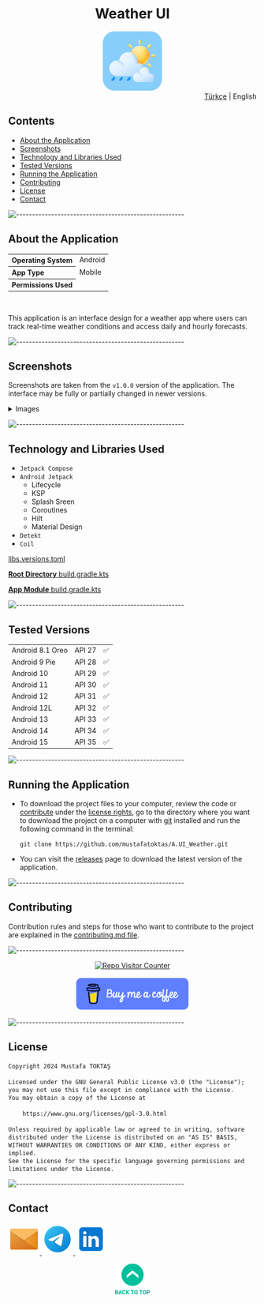 <h1 align="center">
Weather UI<a name="readme-top"></a>
</h1>

<div align="center">
  <img src="../../Readme Resources/Weather App UI Logo.png" alt="Logo" width="120"/>
</div>

<div align="right">
  <a href="../../Readme.md" target="_blank">Türkçe</a> | English
</div>

## Contents  

- [About the Application](#about-the-application)
- [Screenshots](#screenshots)
- [Technology and Libraries Used](#technology-and-libraries-used)
- [Tested Versions](#tested-versions)
- [Running the Application](#running-the-application)
- [Contributing](#contributing)
- [License](#license)
- [Contact](#contact)


![-----------------------------------------------------](../../Readme%20Resources/Çizgi.png)

## About the Application

<table>
  <tr>
    <th style="text-align: left; font-weight: bold;">Operating System</th>
    <td style="text-align: left;">Android</td>
  </tr>
  <tr>
    <th style="text-align: left; font-weight: bold;">App Type</th>
    <td style="text-align: left;">Mobile</td>
  </tr>
  <tr>
    <th style="text-align: left; font-weight: bold;">Permissions Used</th>
    <td style="text-align: left;"></td>
  </tr>
</table>

<br>

This application is an interface design for a weather app where users can track real-time weather conditions and access daily and hourly forecasts.


![-----------------------------------------------------](../../Readme%20Resources/Çizgi.png)

## Screenshots

Screenshots are taken from the `v1.0.0` version of the application. The interface may be fully or partially changed in newer versions.

<details>
  <summary>Images</summary>
  
  | ![Screenshot 1](../../Readme%20Resources/Ekran%20Görüntüleri/1.png) | ![Screenshot 2](../../Readme%20Resources/Ekran%20Görüntüleri/1.png) |
  | ------------------------------------------------------------------- | ------------------------------------------------------------------- |
  
</details>
  

![-----------------------------------------------------](../../Readme%20Resources/Çizgi.png)

## Technology and Libraries Used

- `Jetpack Compose`
- `Android Jetpack` 
  - Lifecycle
  - KSP
  - Splash Sreen
  - Coroutines
  - Hilt
  - Material Design
- `Detekt`
- `Coil`

[libs.versions.toml](../../WeatherAppUi/gradle/libs.versions.toml)

[**Root Directory** build.gradle.kts](../../WeatherAppUi/build.gradle.kts)

[**App Module** build.gradle.kts](../../WeatherAppUi/app/build.gradle.kts)


![-----------------------------------------------------](../../Readme%20Resources/Çizgi.png)

## Tested Versions

<table>
  <tr>
    <td style="text-align: left;">Android 8.1 Oreo</td>
    <td style="text-align: left;">API 27</td>
    <td style="text-align: left;">✅️</td>
  </tr>
  <tr>
    <td style="text-align: left;">Android 9 Pie</td>
    <td style="text-align: left;">API 28</td>
    <td style="text-align: left;">✅️</td>
  </tr>
  <tr>
    <td style="text-align: left;">Android 10</td>
    <td style="text-align: left;">API 29</td>
    <td style="text-align: left;">✅️</td>
  </tr>
  <tr>
    <td style="text-align: left;">Android 11</td>
    <td style="text-align: left;">API 30</td>
    <td style="text-align: left;">✅️</td>
  </tr>
  <tr>
    <td style="text-align: left;">Android 12</td>
    <td style="text-align: left;">API 31</td>
    <td style="text-align: left;">✅️</td>
  </tr>
  <tr>
    <td style="text-align: left;">Android 12L</td>
    <td style="text-align: left;">API 32</td>
    <td style="text-align: left;">✅️</td>
  </tr>
  <tr>
    <td style="text-align: left;">Android 13</td>
    <td style="text-align: left;">API 33</td>
    <td style="text-align: left;">✅️</td>
  </tr>
  <tr>
    <td style="text-align: left;">Android 14</td>
    <td style="text-align: left;">API 34</td>
    <td style="text-align: left;">✅️</td>
  </tr>
    <tr>
    <td style="text-align: left;">Android 15</td>
    <td style="text-align: left;">API 35</td>
    <td style="text-align: left;">✅️</td>
  </tr>
</table>


![-----------------------------------------------------](../../Readme%20Resources/Çizgi.png)

## Running the Application

- To download the project files to your computer, review the code or [contribute](#contributing) under the
  [license rights](https://www.gnu.org/licenses/gpl-3.0.html), go to the directory where you want to download the project
  on a computer with [git](https://git-scm.com) installed and run the following command in the terminal:
  ```
  git clone https://github.com/mustafatoktas/A.UI_Weather.git
  ```

- You can visit the [releases](https://github.com/mustafatoktas/A.UI_Weather/releases) page to download the latest version of the application.


![-----------------------------------------------------](../../Readme%20Resources/Çizgi.png)

## Contributing

Contribution rules and steps for those who want to contribute to the project are explained in the [contributing.md file](./Contributing.en.md).


![-----------------------------------------------------](../../Readme%20Resources/Çizgi.png)

<div align="center">
  <a href="https://github.com/mustafatoktas/W.BE_RepoVisitorCounterAPI" target="_blank"> <img src="https://toktasoft.com/api/github2/repo-visitor-counter.php?repo=4chdr5uyzwbkjeq&show_repo_name=1&show_date=1&show_brand=0&txt_color=255,255,255&bg_color=45,52,58" alt="Repo Visitor Counter"/> </a>
</div>

<br>
  
<div align="center">
  <a href="https://buymeacoffee.com/mustafatoktas" target="_blank"> <img src="../../Readme Resources/İletişim/Buy Me a Coffee.png" alt="Buy Me a Coffee" height="64"/> </a>
</div>


![-----------------------------------------------------](../../Readme%20Resources/Çizgi.png)

## License

```
Copyright 2024 Mustafa TOKTAŞ

Licensed under the GNU General Public License v3.0 (the "License");
you may not use this file except in compliance with the License.
You may obtain a copy of the License at

    https://www.gnu.org/licenses/gpl-3.0.html

Unless required by applicable law or agreed to in writing, software
distributed under the License is distributed on an "AS IS" BASIS,
WITHOUT WARRANTIES OR CONDITIONS OF ANY KIND, either express or implied.
See the License for the specific language governing permissions and
limitations under the License.
```


![-----------------------------------------------------](../../Readme%20Resources/Çizgi.png)

## Contact

<a href="mailto:info@mustafatoktas.com"              target="_blank"> <img src="../../Readme Resources/İletişim/Mail.png"     alt="Mail"     width="64"/> </a>
<a href="https://t.me/mustafatoktas00"               target="_blank"> <img src="../../Readme Resources/İletişim/Telegram.png" alt="Telegram" width="64"/> </a>
<a href="https://www.linkedin.com/in/mustafatoktas/" target="_blank"> <img src="../../Readme Resources/İletişim/LinkedIn.png" alt="LinkedIn" width="64"/> </a>

<p align="center">
  <a href="#readme-top"> <img src="../../Readme Resources/Back to Top.png" alt="Back to Top" height="64"/> </a>
</p>
